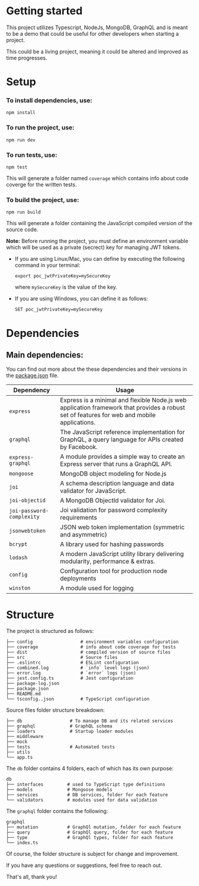 # Getting started

This project utilizes Typescript, NodeJs, MongoDB, GraphQL and is meant to be a demo that could be useful for other developers when starting a project.

This could be a living project, meaning it could be altered and improved as time progresses.

# Setup

### To install dependencies, use:

```npm install```

### To run the project, use:

```npm run dev```


### To run tests, use:

```npm test```

This will generate a folder named `coverage` which contains info about code coverge for the written tests.


### To build the project, use:

```npm run build```

This will generate a folder containing the JavaScript compiled version of the source code.

**Note:** Before running the project, you must define an environment variable which will be used as a private (secrect) key for managing JWT tokens.
* If you are using Linux/Mac, you can define by executing the following command in your terminal:

    ```export poc_jwtPrivateKey=mySecureKey```

    where `mySecureKey` is the value of the key.

* If you are using Windows, you can define it as follows:

    ```SET poc_jwtPrivateKey=mySecureKey```

# Dependencies

## Main dependencies:
You can find out more about the these dependencies and their versions in the [package.json](./package.json) file.

| Dependency                | Usage                     |
| ------------------------- | ------------------------- |
| `express`                   | Express is a minimal and flexible Node.js web application framework that provides a robust set of features for web and mobile applications. |
| `graphql`                   | The JavaScript reference implementation for GraphQL, a query language for APIs created by Facebook. |
| `express-graphql`           | A module provides a simple way to create an Express server that runs a GraphQL API.                          |
| `mongoose`                  | MongoDB object modeling for Node.js |
| `joi`                       | A schema description language and data validator for JavaScript. | 
| `joi-objectid`              | A MongoDB ObjectId validator for Joi. |
| `joi-password-complexity`   | Joi validation for password complexity requirements |
| `jsonwebtoken`              | JSON web token implementation (symmetric and asymmetric) |
| `bcrypt`                   | A library used for hashing passwords |
| `lodash`                    | A modern JavaScript utility library delivering modularity, performance & extras. |
| `config`                   | Configuration tool for production node deployments |
| `winston`                   | A module used for logging |


# Structure

The project is structured as follows:

    ├── config                  # environment variables configuration
    ├── coverage                # info about code coverage for tests
    ├── dist                    # compiled version of source files
    ├── src                     # Source files
    ├── .eslintrc               # ESLint configuration
    ├── combined.log            # `info` level logs (json)
    ├── error.log               # `error` logs (json)
    ├── jest.config.ts          # Jest configuration
    ├── package-log.json        
    ├── package.json
    ├── README.md
    └── tsconfig..json          # TypeScript configuration

Source files folder structure breakdown:

    ├── db                  # To manage DB and its related services
    ├── graphql             # GraphQL schema
    ├── loaders             # Startup loader modules
    ├── middleware          
    ├── mock            
    ├── tests               # Automated tests
    ├── utils
    └── app.ts

The `db` folder contains 4 folders, each of which has its own purpose:

    db
    ├── interfaces         # used to TypeScript type definitions
    ├── models             # Mongoose models
    ├── services           # DB services, folder for each feature
    └── validators         # modules used for data validation


The `graphql` folder contains the following:

    graphql
    ├── mutation           # GraphQl mutation, folder for each feature
    ├── query              # GraphQl query, folder for each feature
    ├── type               # GraphQl types, folder for each feature
    └── index.ts        

Of course, the folder structure is subject for change and improvement.

If you have any questions or suggestions, feel free to reach out.

That's all, thank you!
